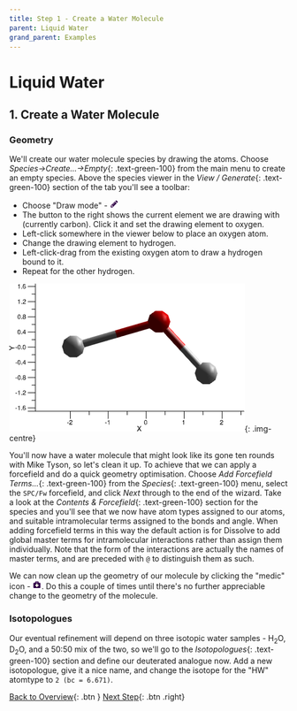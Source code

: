 ```yaml
---
title: Step 1 - Create a Water Molecule
parent: Liquid Water
grand_parent: Examples
---
```

# Liquid Water

## 1. Create a Water Molecule

### Geometry

We'll create our water molecule species by drawing the atoms. Choose _Species→Create...→Empty_{: .text-green-100} from the main menu to create an empty species. Above the species viewer in the _View / Generate_{: .text-green-100} section of the tab you'll see a toolbar:

- Choose "Draw mode" - ![Draw mode](../icons/viewer_edit.png)
- The button to the right shows the current element we are drawing with (currently carbon). Click it and set the drawing element to oxygen.
- Left-click somewhere in the viewer below to place an oxygen atom.
- Change the drawing element to hydrogen.
- Left-click-drag from the existing oxygen atom to draw a hydrogen bound to it.
- Repeat for the other hydrogen.

![Very bad water](badwater.png){: .img-centre}

You'll now have a water molecule that might look like its gone ten rounds with Mike Tyson, so let's clean it up. To achieve that we can apply a forcefield and do a quick geometry optimisation. Choose _Add Forcefield Terms..._{: .text-green-100} from the _Species_{: .text-green-100} menu, select the `SPC/Fw` forcefield, and click _Next_ through to the end of the wizard. Take a look at the _Contents & Forcefield_{: .text-green-100} section for the species and you'll see that we now have atom types assigned to our atoms, and suitable intramolecular terms assigned to the bonds and angle. When adding forcefield terms in this way the default action is for Dissolve to add global master terms for intramolecular interactions rather than assign them individually. Note that the form of the interactions are actually the names of master terms, and are preceded with `@` to distinguish them as such.

We can now clean up the geometry of our molecule by clicking the "medic" icon - ![Medic - Geometry optimise the current species](../icons/viewer_medic.png). Do this a couple of times until there's no further appreciable change to the geometry of the molecule.

### Isotopologues

Our eventual refinement will depend on three isotopic water samples - H<sub>2</sub>O, D<sub>2</sub>O, and a 50:50 mix of the two, so we'll go to the _Isotopologues_{: .text-green-100} section and define our deuterated analogue now. Add a new isotopologue, give it a nice name, and change the isotope for the "HW" atomtype to `2 (bc = 6.671)`.

[Back to Overview](index.md){: .btn }   [Next Step](step2.md){: .btn .right}
